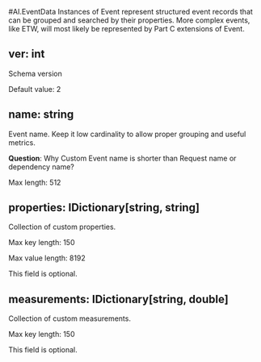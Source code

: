 
#AI.EventData
Instances of Event represent structured event records that can be grouped and searched by their properties. More complex events, like ETW, will most likely be represented by Part C extensions of Event.
## ver: int
Schema version

Default value: 2

## name: string
Event name. Keep it low cardinality to allow proper grouping and useful metrics.

**Question**: Why Custom Event name is shorter than Request name or dependency name?

Max length: 512

## properties: IDictionary[string, string]
Collection of custom properties.

Max key length: 150

Max value length: 8192

This field is optional.

## measurements: IDictionary[string, double]
Collection of custom measurements.

Max key length: 150

This field is optional.


